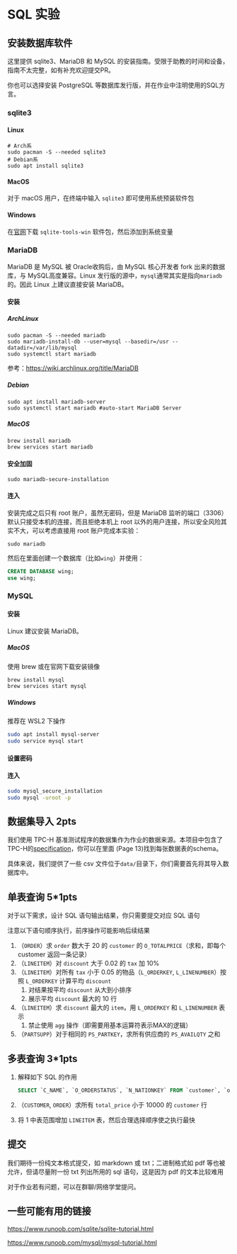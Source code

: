 # SQL 实验

## 安装数据库软件

这里提供 sqlite3、MariaDB 和 MySQL 的安装指南。受限于助教的时间和设备，指南不太完整，如有补充欢迎提交PR。

你也可以选择安装 PostgreSQL 等数据库发行版，并在作业中注明使用的SQL方言。

### sqlite3

#### Linux

```shell
# Arch系
sudo pacman -S --needed sqlite3
# Debian系
sudo apt install sqlite3
```

#### MacOS

对于 macOS 用户，在终端中输入 `sqlite3` 即可使用系统预装软件包

#### Windows

在[官网](https://www.sqlite.org/download.html)下载 `sqlite-tools-win` 软件包，然后添加到系统变量

### MariaDB

MariaDB 是 MySQL 被 Oracle收购后，由 MySQL 核心开发者 fork 出来的数据库，与 MySQL高度兼容。Linux 发行版的源中，`mysql`通常其实是指向`mariadb`的。因此 Linux 上建议直接安装 MariaDB。

#### 安装

##### ArchLinux

```shell
sudo pacman -S --needed mariadb
sudo mariadb-install-db --user=mysql --basedir=/usr --datadir=/var/lib/mysql
sudo systemctl start mariadb
```

参考：<https://wiki.archlinux.org/title/MariaDB>

##### Debian

```shell
sudo apt install mariadb-server
sudo systemctl start mariadb #auto-start MariaDB Server
```

##### MacOS

```shell
brew install mariadb
brew services start mariadb
```

#### 安全加固

```shell
sudo mariadb-secure-installation
```

#### 连入

安装完成之后只有 root 账户，虽然无密码，但是 MariaDB 监听的端口（3306）默认只接受本机的连接，而且拒绝本机上 root 以外的用户连接，所以安全风险其实不大，可以考虑直接用 root 账户完成本实验：

```shell
sudo mariadb
```

然后在里面创建一个数据库（比如`wing`）并使用：

```sql
CREATE DATABASE wing;
use wing;
```

### MySQL

#### 安装

Linux 建议安装 MariaDB。

##### MacOS

使用 brew 或在官网下载安装镜像

```bash
brew install mysql
brew services start mysql
```

##### Windows

推荐在 WSL2 下操作

```bash
sudo apt install mysql-server
sudo service mysql start
```

#### 设置密码

#### 连入

```bash
sudo mysql_secure_installation
sudo mysql -uroot -p
```

## 数据集导入 2pts

我们使用 TPC-H 基准测试程序的数据集作为作业的数据来源。本项目中包含了TPC-H的[specification](tpc-h_v3.0.0.pdf)，你可以在里面 (Page 13)找到每张数据表的schema。

具体来说，我们提供了一些 csv 文件位于```data/```目录下，你们需要首先将其导入数据库中。

## 单表查询 5*1pts

对于以下需求，设计 SQL 语句输出结果，你只需要提交对应 SQL 语句

注意以下语句顺序执行，前序操作可能影响后续结果

1. （`ORDER`）求 `order` 数大于 20 的 `customer` 的 `O_TOTALPRICE`（求和，即每个 customer 返回一条记录）
2. （`LINEITEM`）对 `discount` 大于 0.02 的 `tax` 加 10%
3. （`LINEITEM`）对所有 `tax` 小于 0.05 的物品（`L_ORDERKEY`, `L_LINENUMBER`）按照 `L_ORDERKEY` 计算平均 `discount`
   1. 对结果按平均 `discount` 从大到小排序
   2. 展示平均 `discount` 最大的 10 行
4. （`LINEITEM`）求 `discount` 最大的 `item`，用 `L_ORDERKEY` 和 `L_LINENUMBER` 表示
   1. 禁止使用 `agg` 操作（即需要用基本运算符表示MAX的逻辑）
5. （`PARTSUPP`）对于相同的 `PS_PARTKEY`，求所有供应商的 `PS_AVAILQTY` 之和

## 多表查询 3*1pts

1. 解释如下 SQL 的作用

   ```sql
   SELECT `C_NAME`, `O_ORDERSTATUS`, `N_NATIONKEY` FROM `customer`, `order`, `nation` WHERE `C_CUSTKEY`=`O_CUSTKEY` AND `C_NATIONKEY`=`N_NATIONKEY` AND `N_NAME`='CHINA'
   ```

2. （`CUSTOMER`, `ORDER`）求所有 `total_price` 小于 10000 的 `customer` 行

3. 将 1 中表范围增加 `LINEITEM` 表，然后合理选择顺序使之执行最快

## 提交

我们期待一份纯文本格式提交，如 markdown 或 txt；二进制格式如 pdf 等也被允许，但请尽量附一份 txt 列出所用的 sql 语句，这是因为 pdf 的文本比较难用

对于作业若有问题，可以在群聊/网络学堂提问。

## 一些可能有用的链接

<https://www.runoob.com/sqlite/sqlite-tutorial.html>

<https://www.runoob.com/mysql/mysql-tutorial.html>
